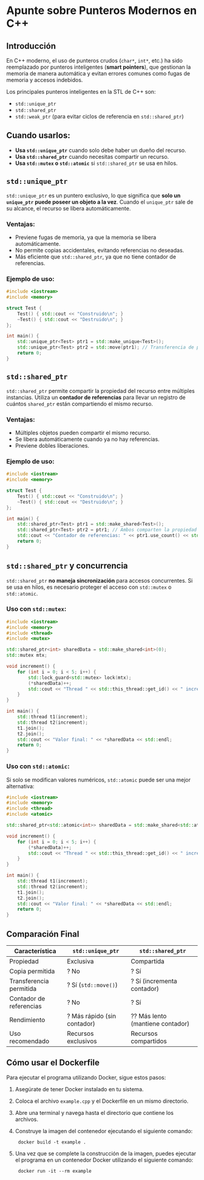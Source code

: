 # Apunte sobre Punteros Modernos en C++

## Introducción
En C++ moderno, el uso de punteros crudos (`char*`, `int*`, etc.) ha sido reemplazado por punteros inteligentes (**smart pointers**), que gestionan la memoria de manera automática y evitan errores comunes como fugas de memoria y accesos indebidos.

Los principales punteros inteligentes en la STL de C++ son:
- `std::unique_ptr`
- `std::shared_ptr`
- `std::weak_ptr` (para evitar ciclos de referencia en `std::shared_ptr`)

## Cuando usarlos:
-  **Usa `std::unique_ptr`** cuando solo debe haber un dueño del recurso.
-  **Usa `std::shared_ptr`** cuando necesitas compartir un recurso.
-  **Usa `std::mutex` o `std::atomic`** si `std::shared_ptr` se usa en hilos.

## `std::unique_ptr`
`std::unique_ptr` es un puntero exclusivo, lo que significa que **solo un `unique_ptr` puede poseer un objeto a la vez**. Cuando el `unique_ptr` sale de su alcance, el recurso se libera automáticamente.

### Ventajas:
-  Previene fugas de memoria, ya que la memoria se libera automáticamente.
-  No permite copias accidentales, evitando referencias no deseadas.
-  Más eficiente que `std::shared_ptr`, ya que no tiene contador de referencias.

### Ejemplo de uso:
```cpp
#include <iostream>
#include <memory>

struct Test {
    Test() { std::cout << "Construido\n"; }
    ~Test() { std::cout << "Destruido\n"; }
};

int main() {
    std::unique_ptr<Test> ptr1 = std::make_unique<Test>();
    std::unique_ptr<Test> ptr2 = std::move(ptr1); // Transferencia de propiedad
    return 0;
}
```

## `std::shared_ptr`
`std::shared_ptr` permite compartir la propiedad del recurso entre múltiples instancias. Utiliza un **contador de referencias** para llevar un registro de cuántos `shared_ptr` están compartiendo el mismo recurso.

### Ventajas:
-  Múltiples objetos pueden compartir el mismo recurso.
-  Se libera automáticamente cuando ya no hay referencias.
-  Previene dobles liberaciones.

### Ejemplo de uso:
```cpp
#include <iostream>
#include <memory>

struct Test {
    Test() { std::cout << "Construido\n"; }
    ~Test() { std::cout << "Destruido\n"; }
};

int main() {
    std::shared_ptr<Test> ptr1 = std::make_shared<Test>();
    std::shared_ptr<Test> ptr2 = ptr1; // Ambos comparten la propiedad
    std::cout << "Contador de referencias: " << ptr1.use_count() << std::endl;
    return 0;
}
```

## `std::shared_ptr` y concurrencia
`std::shared_ptr` **no maneja sincronización** para accesos concurrentes. Si se usa en hilos, es necesario proteger el acceso con `std::mutex` o `std::atomic`.

### Uso con `std::mutex`:
```cpp
#include <iostream>
#include <memory>
#include <thread>
#include <mutex>

std::shared_ptr<int> sharedData = std::make_shared<int>(0);
std::mutex mtx;

void increment() {
    for (int i = 0; i < 5; i++) {
        std::lock_guard<std::mutex> lock(mtx);
        (*sharedData)++;
        std::cout << "Thread " << std::this_thread::get_id() << " incrementa a " << *sharedData << std::endl;
    }
}

int main() {
    std::thread t1(increment);
    std::thread t2(increment);
    t1.join();
    t2.join();
    std::cout << "Valor final: " << *sharedData << std::endl;
    return 0;
}
```

### Uso con `std::atomic`:
Si solo se modifican valores numéricos, `std::atomic` puede ser una mejor alternativa:
```cpp
#include <iostream>
#include <memory>
#include <thread>
#include <atomic>

std::shared_ptr<std::atomic<int>> sharedData = std::make_shared<std::atomic<int>>(0);

void increment() {
    for (int i = 0; i < 5; i++) {
        (*sharedData)++;
        std::cout << "Thread " << std::this_thread::get_id() << " incrementa a " << *sharedData << std::endl;
    }
}

int main() {
    std::thread t1(increment);
    std::thread t2(increment);
    t1.join();
    t2.join();
    std::cout << "Valor final: " << *sharedData << std::endl;
    return 0;
}
```

## Comparación Final
| Característica            | `std::unique_ptr`       | `std::shared_ptr`       |
|--------------------------|-----------------------|-----------------------|
| Propiedad               | Exclusiva             | Compartida           |
| Copia permitida         | ? No                  | ? Sí                |
| Transferencia permitida | ? Sí (`std::move()`)  | ? Sí (incrementa contador) |
| Contador de referencias | ? No                  | ? Sí                |
| Rendimiento            | ? Más rápido (sin contador) | ?? Más lento (mantiene contador) |
| Uso recomendado        | Recursos exclusivos   | Recursos compartidos |

## Cómo usar el Dockerfile

Para ejecutar el programa utilizando Docker, sigue estos pasos:

1. Asegúrate de tener Docker instalado en tu sistema.
2. Coloca el archivo `example.cpp` y el Dockerfile en un mismo directorio.
3. Abre una terminal y navega hasta el directorio que contiene los archivos.
4. Construye la imagen del contenedor ejecutando el siguiente comando:

   ```
    docker build -t example .
   ```

5. Una vez que se complete la construcción de la imagen, puedes ejecutar el programa en un contenedor Docker utilizando el siguiente comando:

   ```
    docker run -it --rm example
   ```

